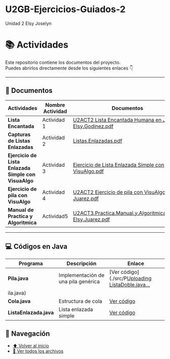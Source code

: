 # U2GB-Ejercicios-Guiados-2
Unidad 2 Elsy Joselyn
# 📚 Actividades

Este repositorio contiene los documentos del proyecto.  
Puedes abrirlos directamente desde los siguientes enlaces 👇

---

## 📄 Documentos

| Actividades | Nombre Actividad | Documentos |
|------------|--------------|--------|
| **Lista Encantada** | Actividad 1 |[U2ACT2 Lista Encantada Humana en Java-Elsy.Godinez.pdf](https://github.com/user-attachments/files/23145225/U2ACT2.Lista.Encantada.Humana.en.Java-Elsy.Godinez.pdf)|
| **Capturas de Listas Enlazadas** | Actividad 2|[Listas.Enlazadas.pdf](https://github.com/user-attachments/files/23145228/Listas.Enlazadas.pdf)|
| **Ejercicio de Lista Enlazada Simple con VisuaAlgo** | Actividad 3 |[Ejercicio de Lista Enlazada Simple con VisuAlgo.pdf](https://github.com/user-attachments/files/23145236/Ejercicio.de.Lista.Enlazada.Simple.con.VisuAlgo.pdf)|
| **Ejercicio de pila con VisuAlgo**|Actividad 4|[U2ACT2 Ejercicio de pila con VisuAlgo-Elsy Juarez.pdf](https://github.com/user-attachments/files/23145263/U2ACT2.Ejercicio.de.pila.con.VisuAlgo-Elsy.Juarez.pdf)|
| **Manual de Practica y Algoritmica**|Actividad5|[U2ACT3.Practica.Manual.y.Algoritmica.Lista-Elsy.Juarez.pdf](https://github.com/user-attachments/files/23145267/U2ACT3.Practica.Manual.y.Algoritmica.Lista-Elsy.Juarez.pdf)|

---

## 💻 Códigos en Java

| Programa | Descripción | Enlace |
|-----------|--------------|--------|
| **Pila.java** | Implementación de una pila genérica | [Ver código](./src/P[Uploading ListaDoble.java…]()
ila.java) |
| **Cola.java** | Estructura de cola | [Ver código](./src/Cola.java) |
| **ListaEnlazada.java** | Lista enlazada simple | [Ver código](./src/ListaEnlazada.java) |


## 🧭 Navegación

- [⬆️ Volver al inicio](#-proyecto-de-documentos)
- [📂 Ver todos los archivos](./docs/)
